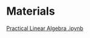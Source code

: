 # Materials

[Practical Linear Algebra .ipynb]( https://github.com/mHamzaArain/Udacity_Deeplearning_Learning/blob/main/02_LinearAljebra/numpy.ipynb )
